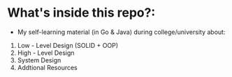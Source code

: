 # What's inside this repo?:
- My self-learning material (in Go & Java) during college/university about:
1. Low - Level Design (SOLID + OOP)
2. High - Level Design
3. System Design
4. Addtional Resources  
